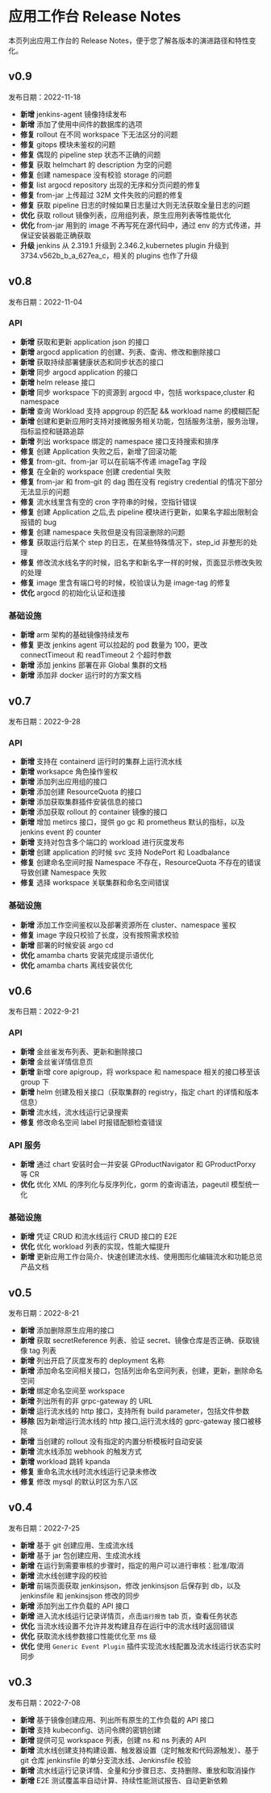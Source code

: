 # 应用工作台 Release Notes

本页列出应用工作台的 Release Notes，便于您了解各版本的演进路径和特性变化。

## v0.9

发布日期：2022-11-18

- **新增** jenkins-agent 镜像持续发布
- **新增** 添加了使用中间件的数据库的选项
- **修复** rollout 在不同 workspace 下无法区分的问题
- **修复** gitops 模块未鉴权的问题
- **修复** 偶现的 pipeline step 状态不正确的问题
- **修复** 获取 helmchart 的 description 为空的问题
- **修复** 创建 namespace 没有校验 storage 的问题
- **修复** list argocd repository 出现的无序和分页问题的修复
- **修复** from-jar 上传超过 32M 文件失败的问题的修复
- **修复** 获取 pipeline 日志的时候如果日志量过大则无法获取全量日志的问题
- **优化** 获取 rollout 镜像列表，应用组列表，原生应用列表等性能优化
- **优化** from-jar 用到的 image 不再写死在源代码中，通过 env 的方式传递，并保证安装器能正确获取
- **升级** jenkins 从 2.319.1 升级到 2.346.2,kubernetes plugin 升级到 3734.v562b_b_a_627ea_c，相关的 plugins 也作了升级

## v0.8

发布日期：2022-11-04

### API

- **新增** 获取和更新 application json 的接口
- **新增** argocd application 的创建、列表、查询、修改和删除接口
- **新增** 获取持续部署健康状态和同步状态的接口
- **新增** 同步 argocd application 的接口
- **新增** helm release 接口
- **新增** 同步 workspace 下的资源到 argocd 中，包括 workspace,cluster 和 namespace
- **新增** 查询 Workload 支持 appgroup 的匹配 && workload name 的模糊匹配
- **新增** 创建和更新应用时支持对接微服务相关功能，包括服务注册，服务治理，指标监控和链路追踪
- **新增** 列出 workspace 绑定的 namespace 接口支持搜索和排序
- **修复** 创建 Application 失败之后，新增了回滚功能
- **修复** from-git、from-jar 可以在前端不传递 imageTag 字段
- **修复** 在全新的 workspace 创建 credential 失败
- **修复** from-jar 和 from-git 的 dag 图在没有 registry credential 的情况下部分无法显示的问题
- **修复** 流水线里含有空的 cron 字符串的时候，空指针错误
- **修复** 创建 Application 之后,去 pipeline 模块进行更新，如果名字超出限制会报错的 bug
- **修复** 创建 namespace 失败但是没有回滚删除的问题
- **修复** 获取运行后某个 step 的日志，在某些特殊情况下，step_id 非整形的处理
- **修复** 修改流水线名字的时候，旧名字和新名字一样的时候，页面显示修改失败的处理
- **修复** image 里含有端口号的时候，校验误认为是 image-tag 的修复
- **优化** argocd 的初始化认证和连接

### 基础设施

- **新增** arm 架构的基础镜像持续发布
- **修复** 更改 jenkins agent 可以拉起的 pod 数量为 100，更改 connectTimeout 和 readTimeout 2 个超时参数
- **新增** 添加 jenkins 部署在非 Global 集群的文档
- **新增** 添加非 docker 运行时的方案文档

## v0.7

发布日期：2022-9-28

### API

- **新增** 支持在 containerd 运行时的集群上运行流水线
- **新增**  worksapce 角色操作鉴权
- **新增** 添加列出应用组的接口
- **新增** 添加创建 ResourceQuota 的接口
- **新增** 添加获取集群插件安装信息的接口
- **新增** 添加获取 rollout 的 container 镜像的接口
- **新增** 增加 metircs 接口，提供 go gc 和 prometheus 默认的指标，以及 jenkins event 的 counter
- **新增** 支持对包含多个端口的 workload 进行灰度发布
- **新增** 创建 application 的时候 svc 支持 NodePort 和 Loadbalance
- **修复** 创建命名空间时报 Namespace 不存在，ResourceQuota 不存在的错误导致创建 Namespace 失败
- **修复** 选择 workspace 关联集群和命名空间错误

### 基础设施

- **新增** 添加工作空间鉴权以及部署资源所在 cluster、namespace 鉴权
- **修复** image 字段只校验了长度，没有按照需求校验
- **新增** 部署的时候安装 argo cd
- **优化** amamba charts 安装完成提示语优化
- **优化** amamba charts 离线安装优化

## v0.6

发布日期：2022-9-21

### API

- **新增** 金丝雀发布列表、更新和删除接口
- **新增** 金丝雀详情信息页
- **新增** 新增 core apigroup，将 workspace 和 namespace 相关的接口移至该 group 下
- **新增** helm 创建及相关接口（获取集群的 registry，指定 chart 的详情和版本信息）
- **新增** 流水线，流水线运行记录搜索
- **修复** 修改命名空间 label 时报错配额检查错误

### API 服务

- **新增** 通过 chart 安装时会一并安装 GProductNavigator 和 GProductPorxy 等 CR
- **优化** 优化 XML 的序列化与反序列化，gorm 的查询语法，pageutil 模型统一化

### 基础设施

- **新增** 凭证 CRUD 和流水线运行 CRUD 接口的 E2E
- **优化** 优化 workload 列表的实现，性能大幅提升
- **新增** 更新应用工作台简介、快速创建流水线、使用图形化编辑流水和功能总览产品文档

## v0.5

发布日期：2022-8-21

- **新增** 添加删除原生应用的接口
- **新增** 获取 secretReference 列表、验证 secret、镜像仓库是否正确、获取镜像 tag 列表
- **新增** 列出开启了灰度发布的 deployment 名称
- **新增** 添加命名空间相关接口，包括列出命名空间列表，创建，更新，删除命名空间
- **新增** 绑定命名空间至 workspace
- **新增** 列出所有的非 grpc-gateway 的 URL
- **新增** 运行流水线的 http 接口，支持所有 build parameter，包括文件参数
- **移除** 因为新增运行流水线的 http 接口,运行流水线的 gprc-gateway 接口被移除
- **新增** 当创建的 rollout 没有指定的内置分析模板时自动安装
- **新增** 流水线添加 webhook 的触发方式
- **新增** workload 跳转 kpanda
- **修复** 重命名流水线时流水线运行记录未修改
- **修复** 修改 mysql 的默认时区为东八区

## v0.4

发布日期：2022-7-25

- **新增** 基于 git 创建应用、生成流水线
- **新增** 基于 jar 包创建应用、生成流水线
- **新增** 在运行到需要审核的步骤时，指定的用户可以进行审核：批准/取消
- **新增** 流水线创建字段的校验
- **新增** 前端页面获取 jenkinsjson，修改 jenkinsjson 后保存到 db，以及 jenkinsfile 和 jenkinsjson 修改的同步
- **新增** 添加列出工作负载的 API 接口
- **新增** 进入流水线运行记录详情页，点击`运行报告` tab 页，查看任务状态
- **优化** 当流水线设置不允许并发构建且存在运行中的流水线时返回错误
- **优化** 获取流水线参数接口性能优化至 ms 级
- **优化** 使用 `Generic Event Plugin` 插件实现流水线配置及流水线运行状态实时同步

## v0.3

发布日期：2022-7-08

- **新增** 基于镜像创建应用、列出所有原生的工作负载的 API 接口
- **新增** 支持 kubeconfig、访问令牌的密钥创建
- **新增** 提供可见 workspace 列表，创建 ns 和 ns 列表的 API
- **新增** 流水线创建支持构建设置、触发器设置（定时触发和代码源触发）、基于 git 仓库 jenkinsfile 的单分支流水线、Jenkinsfile 校验
- **新增** 流水线运行记录详情、全量和分步骤日志、支持删除、重放和取消操作
- **新增** E2E 测试覆盖率自动计算、持续性能测试报告、自动更新依赖
